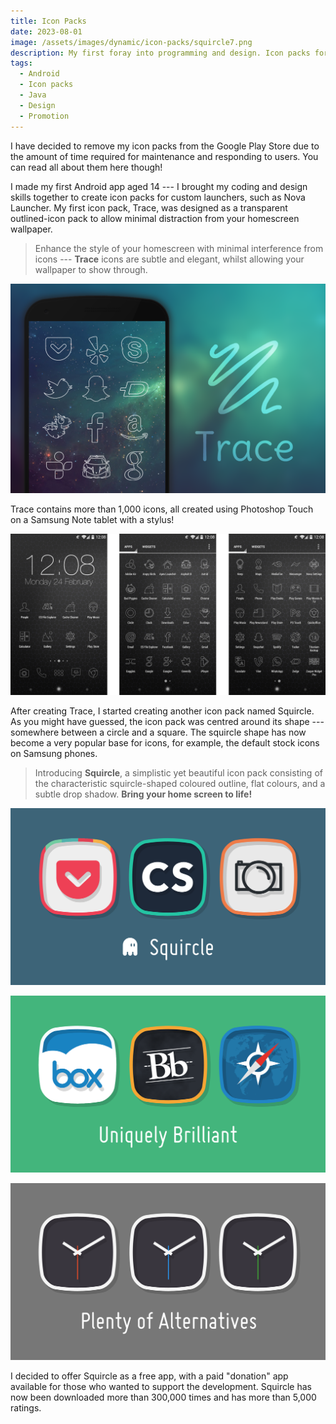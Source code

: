 ```yaml
---
title: Icon Packs
date: 2023-08-01
image: /assets/images/dynamic/icon-packs/squircle7.png
description: My first foray into programming and design. Icon packs for custom Android launchers, so you can make your phone homescreen look pretty.
tags:
  - Android
  - Icon packs
  - Java
  - Design
  - Promotion
---
```


<post-aside type="info">

I have decided to remove my icon packs from the Google Play Store due to the amount of time required for maintenance and responding to users. You can read all about them here though!

</post-aside>

I made my first Android app aged 14 --- I brought my coding and design skills together to create icon packs for custom launchers, such as Nova Launcher. My first icon pack, Trace, was designed as a transparent outlined-icon pack to allow minimal distraction from your homescreen wallpaper.

> Enhance the style of your homescreen with minimal interference from icons --- **Trace** icons are subtle and elegant, whilst allowing your wallpaper to show through.

![Promotional design for Trace icons](/assets/images/dynamic/icon-packs/trace1.png)

Trace contains more than 1,000 icons, all created using Photoshop Touch on a Samsung Note tablet with a stylus!

![Screenshots of Trace on homescreen](/assets/images/dynamic/icon-packs/trace2.png)

After creating Trace, I started creating another icon pack named Squircle. As you might have guessed, the icon pack was centred around its shape --- somewhere between a circle and a square. The squircle shape has now become a very popular base for icons, for example, the default stock icons on Samsung phones.

> Introducing **Squircle**, a simplistic yet beautiful icon pack consisting of the characteristic squircle-shaped coloured outline, flat colours, and a subtle drop shadow. **Bring your home screen to life!**

![Promotional design for Squircle](/assets/images/dynamic/icon-packs/squircle1.png)

![Promotional design for Squircle](/assets/images/dynamic/icon-packs/squircle2.png)

![Promotional design for Squircle](/assets/images/dynamic/icon-packs/squircle3.png)

I decided to offer Squircle as a free app, with a paid "donation" app available for those who wanted to support the development. Squircle has now been downloaded more than 300,000 times and has more than 5,000 ratings.
